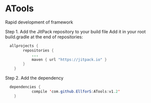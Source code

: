 # ATools
Rapid development of framework

Step 1. Add the JitPack repository to your build file
Add it in your root build.gradle at the end of repositories:

```java
  allprojects {
		repositories {
			...
			maven { url "https://jitpack.io" }
		}
	}
```

Step 2. Add the dependency

```java
  dependencies {
	        compile 'com.github.EllforS:ATools:v1.2'
	}
```
